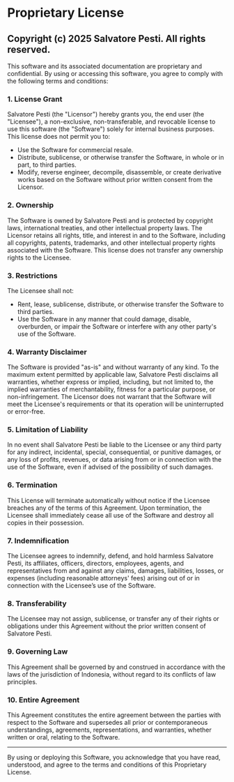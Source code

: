 # Proprietary License

## Copyright (c) 2025 Salvatore Pesti. All rights reserved.

This software and its associated documentation are proprietary and confidential. By using or accessing this software, you agree to comply with the following terms and conditions:

### 1. License Grant
Salvatore Pesti (the "Licensor") hereby grants you, the end user (the "Licensee"), a non-exclusive, non-transferable, and revocable license to use this software (the "Software") solely for internal business purposes. This license does not permit you to:
- Use the Software for commercial resale.
- Distribute, sublicense, or otherwise transfer the Software, in whole or in part, to third parties.
- Modify, reverse engineer, decompile, disassemble, or create derivative works based on the Software without prior written consent from the Licensor.

### 2. Ownership
The Software is owned by Salvatore Pesti and is protected by copyright laws, international treaties, and other intellectual property laws. The Licensor retains all rights, title, and interest in and to the Software, including all copyrights, patents, trademarks, and other intellectual property rights associated with the Software. This license does not transfer any ownership rights to the Licensee.

### 3. Restrictions
The Licensee shall not:
- Rent, lease, sublicense, distribute, or otherwise transfer the Software to third parties.
- Use the Software in any manner that could damage, disable, overburden, or impair the Software or interfere with any other party's use of the Software.

### 4. Warranty Disclaimer
The Software is provided "as-is" and without warranty of any kind. To the maximum extent permitted by applicable law, Salvatore Pesti disclaims all warranties, whether express or implied, including, but not limited to, the implied warranties of merchantability, fitness for a particular purpose, or non-infringement. The Licensor does not warrant that the Software will meet the Licensee's requirements or that its operation will be uninterrupted or error-free.

### 5. Limitation of Liability
In no event shall Salvatore Pesti be liable to the Licensee or any third party for any indirect, incidental, special, consequential, or punitive damages, or any loss of profits, revenues, or data arising from or in connection with the use of the Software, even if advised of the possibility of such damages.

### 6. Termination
This License will terminate automatically without notice if the Licensee breaches any of the terms of this Agreement. Upon termination, the Licensee shall immediately cease all use of the Software and destroy all copies in their possession.

### 7. Indemnification
The Licensee agrees to indemnify, defend, and hold harmless Salvatore Pesti, its affiliates, officers, directors, employees, agents, and representatives from and against any claims, damages, liabilities, losses, or expenses (including reasonable attorneys' fees) arising out of or in connection with the Licensee’s use of the Software.

### 8. Transferability
The Licensee may not assign, sublicense, or transfer any of their rights or obligations under this Agreement without the prior written consent of Salvatore Pesti.

### 9. Governing Law
This Agreement shall be governed by and construed in accordance with the laws of the jurisdiction of Indonesia, without regard to its conflicts of law principles.

### 10. Entire Agreement
This Agreement constitutes the entire agreement between the parties with respect to the Software and supersedes all prior or contemporaneous understandings, agreements, representations, and warranties, whether written or oral, relating to the Software.

---

By using or deploying this Software, you acknowledge that you have read, understood, and agree to the terms and conditions of this Proprietary License.
